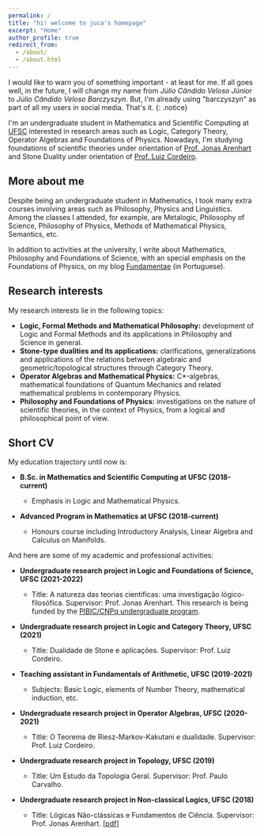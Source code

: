 ```yaml
---
permalink: /
title: "hi! welcome to juca's homepage"
excerpt: "Home"
author_profile: true
redirect_from: 
  - /about/
  - /about.html
---
```


I would like to warn you of something important - at least for me. If all goes well, in the future, I will change my name from _Júlio Cândido Veloso Júnior_ to _Júlio Cândido Veloso Barczyszyn_. But, I'm already using "barczyszyn" as part of all my users in social media. That's it.
{: .notice}

I'm an undergraduate student in Mathematics and Scientific Computing at [UFSC](https://ufsc.br/) interested in research areas such as Logic, Category Theory, Operator Algebras and Foundations of Physics. Nowadays, I'm studying foundations of scientific theories under orientation of [Prof. Jonas Arenhart](https://fil.cfh.ufsc.br/jonas-becker-arenhart/) and Stone Duality under orientation of [Prof. Luiz Cordeiro](http://mtm.ufsc.br/~cordeiro/). 

## More about me

Despite being an undergraduate student in Mathematics, I took many extra courses involving areas such as Philosophy, Physics and Linguistics. Among the classes I attended, for example, are Metalogic, Philosophy of Science, Philosophy of Physics, Methods of Mathematical Physics, Semantics, etc.

In addition to activities at the university, I write about Mathematics, Philosophy and Foundations of Science, with an special emphasis on the Foundations of Physics, on my blog [Fundamentae](http://fundamentae.com) (in Portuguese).

## Research interests

My research interests lie in the following topics:

* **Logic, Formal Methods and Mathematical Philosophy:** development of Logic and Formal Methods and its applications in Philosophy and Science in general.
* **Stone-type dualities and its applications:** clarifications, generalizations and applications of the relations between algebraic and geometric/topological structures through Category Theory. 
* **Operator Algebras and Mathematical Physics:** C*-algebras, mathematical foundations of Quantum Mechanics and related mathematical problems in contemporary Physics.  
* **Philosophy and Foundations of Physics:** investigations on the nature of scientific theories, in the context of Physics, from a logical and philosophical point of view.

## Short CV

My education trajectory until now is:

* **B.Sc. in Mathematics and Scientific Computing at UFSC (2018-current)**
  * Emphasis in Logic and Mathematical Physics. 

* **Advanced Program in Mathematics at UFSC (2018-current)** 
  *  Honours course including Introductory Analysis, Linear Algebra and Calculus on Manifolds.

And here are some of my academic and professional activities:

* **Undergraduate research project in Logic and Foundations of Science, UFSC (2021-2022)**
  * Title: A natureza das teorias científicas: uma investigação lógico-filosófica. Supervisor: Prof. Jonas Arenhart. This research is being funded by the [PIBIC/CNPq undergraduate program](http://pibic.propesq.ufsc.br/).

* **Undergraduate research project in Logic and Category Theory, UFSC (2021)**
  * Title: Dualidade de Stone e aplicações. Supervisor: Prof. Luiz Cordeiro. 

* **Teaching assistant in Fundamentals of Arithmetic, UFSC (2019-2021)**
  * Subjects: Basic Logic, elements of Number Theory, mathematical induction, etc. 

* **Undergraduate research project in Operator Algebras, UFSC (2020-2021)** <br />
  * Title: O Teorema de Riesz-Markov-Kakutani e dualidade. Supervisor: Prof. Luiz Cordeiro. 

* **Undergraduate research project in Topology, UFSC (2019)** 
  * Title: Um Estudo da Topologia Geral. Supervisor: Prof. Paulo Carvalho.

* **Undergraduate research project in Non-classical Logics, UFSC (2018)**
  * Title: Lógicas Não-clássicas e Fundamentos de Ciência. Supervisor: Prof. Jonas Arenhart. [[pdf](https://www.academia.edu/41484025/Sobre_as_L%C3%B3gicas_Polivalentes_O_Caso_Proposicional)]
